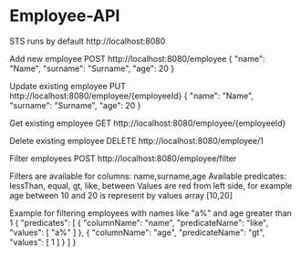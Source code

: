 # Employee-API

STS runs by default http://localhost:8080

Add new employee
POST http://localhost:8080/employee 
{
	"name": "Name",
	"surname": "Surname",
	"age": 20
}

Update existing employee
PUT http://localhost:8080/employee/{employeeId}
{
	"name": "Name",
	"surname": "Surname",
	"age": 20
}

Get existing employee
GET http://localhost:8080/employee/{employeeId}

Delete existing employee
DELETE http://localhost:8080/employee/1

Filter employees
POST http://localhost:8080/employee/filter

Filters are available for columns: name,surname,age
Available predicates: lessThan, equal, gt, like, between
Values are red from left side, for example age between 10 and 20 is represent by values array [10,20]

Example for filtering employees with names like "a%" and age greater than 1
{
    "predicates": [
        {
            "columnName": "name",
            "predicateName": "like",
            "values": [
                "a%"
            ]
        },
        {
            "columnName": "age",
            "predicateName": "gt",
            "values": [
                1
            ]
        }
    ]
}







